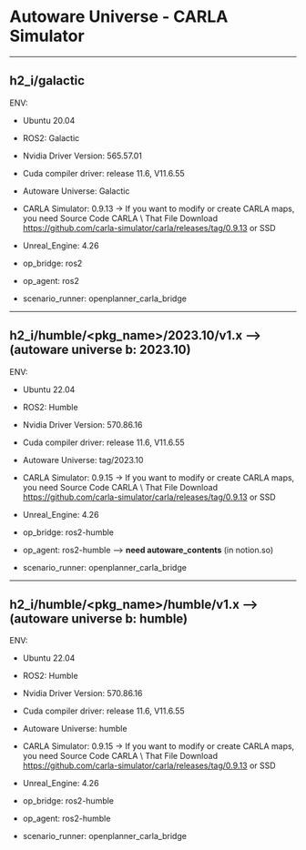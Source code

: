 # Autoware Universe - CARLA Simulator
---------------------------------------------------------------------------------------------------------------------------------------------

## h2_i/galactic
ENV:
- Ubuntu 20.04
- ROS2: Galactic
- Nvidia Driver Version: 565.57.01
- Cuda compiler driver: release 11.6, V11.6.55

- Autoware Universe: Galactic
- CARLA Simulator: 0.9.13
  -> If you want to modify or create CARLA maps, you need Source Code CARLA \ That File Download https://github.com/carla-simulator/carla/releases/tag/0.9.13 or SSD 
  
- Unreal_Engine: 4.26

- op_bridge: ros2
- op_agent: ros2
- scenario_runner: openplanner_carla_bridge 

---------------------------------------------------------------------------------------------------------------------------------------------

## h2_i/humble/<pkg_name>/2023.10/v1.x --> (autoware universe b: 2023.10)
ENV:
- Ubuntu 22.04
- ROS2: Humble
- Nvidia Driver Version: 570.86.16
- Cuda compiler driver: release 11.6, V11.6.55

- Autoware Universe: tag/2023.10
- CARLA Simulator: 0.9.15
  -> If you want to modify or create CARLA maps, you need Source Code CARLA \ That File Download https://github.com/carla-simulator/carla/releases/tag/0.9.13 or SSD 
  
- Unreal_Engine: 4.26

- op_bridge: ros2-humble
- op_agent: ros2-humble --> **need autoware_contents** (in notion.so) 
- scenario_runner: openplanner_carla_bridge

---------------------------------------------------------------------------------------------------------------------------------------------

## h2_i/humble/<pkg_name>/humble/v1.x --> (autoware universe b: humble)
ENV:
- Ubuntu 22.04
- ROS2: Humble
- Nvidia Driver Version: 570.86.16
- Cuda compiler driver: release 11.6, V11.6.55

- Autoware Universe: humble
- CARLA Simulator: 0.9.15
  -> If you want to modify or create CARLA maps, you need Source Code CARLA \ That File Download https://github.com/carla-simulator/carla/releases/tag/0.9.13 or SSD 
  
- Unreal_Engine: 4.26

- op_bridge: ros2-humble
- op_agent: ros2-humble
- scenario_runner: openplanner_carla_bridge


